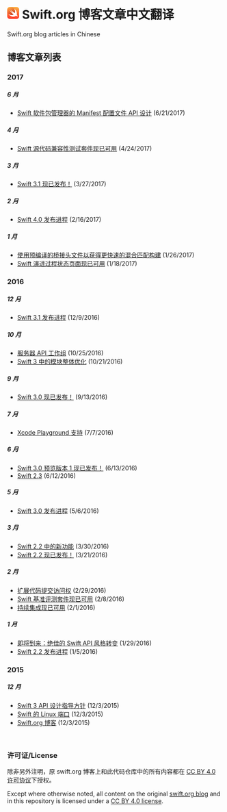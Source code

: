 # <img src="./swift-logo.png" width = "28px"> Swift.org 博客文章中文翻译
Swift.org blog articles in Chinese

## 博客文章列表

### 2017

##### 6 月

* [Swift 软件包管理器的 Manifest 配置文件 API 设计][swift-package-manager-manifest-api-redesign.md] (6/21/2017)

[swift-package-manager-manifest-api-redesign.md]: ./2017/06/swift-package-manager-manifest-api-redesign.md

##### 4 月

* [Swift 源代码兼容性测试套件现已可用][swift-source-compatibility-test-suite] (4/24/2017)

[swift-source-compatibility-test-suite]: ./2017/04/swift-source-compatibility-test-suite.md

##### 3 月

* [Swift 3.1 现已发布！][swift-3-1-released] (3/27/2017)

[swift-3-1-released]: ./2017/03/swift-3-1-released.md

##### 2 月

* [Swift 4.0 发布进程][swift-4-0-release-process] (2/16/2017)

[swift-4-0-release-process]: ./2017/02/swift-4-0-release-process.md

##### 1 月

* [使用预编译的桥接头文件以获得更快速的混合匹配构建][bridging-pch] (1/26/2017)
* [Swift 演进过程状态页面现已可用][swift-evolution-status-page] (1/18/2017)

[bridging-pch]: ./2017/01/bridging-pch.md
[swift-evolution-status-page]: ./2017/01/swift-evolution-status-page.md

### 2016

##### 12 月

* [Swift 3.1 发布进程][swift-3-1-release-process] (12/9/2016)

[swift-3-1-release-process]: ./2016/12/swift-3-1-release-process.md

##### 10 月
* [服务器 API 工作组][server-api-workgroup] (10/25/2016)
* [Swift 3 中的模块整体优化][whole-module-optimizations] (10/21/2016)

[server-api-workgroup]: ./2016/10/server-api-workgroup.md
[whole-module-optimizations]: ./2016/10/whole-module-optimizations.md

##### 9 月
* [Swift 3.0 现已发布！][swift-3-0-released] (9/13/2016)

[swift-3-0-released]: ./2016/09/swift-3-0-released.md

##### 7 月
* [Xcode Playground 支持][swift-xcode-playground-support] (7/7/2016)

[swift-xcode-playground-support]: ./2016/07/swift-xcode-playground-support.md

##### 6 月
* [Swift 3.0 预览版本 1 现已发布！][swift-3-0-preview-1-released] (6/13/2016)
* [Swift 2.3][swift-2-3] (6/12/2016)

[swift-3-0-preview-1-released]: ./2016/06/swift-3-0-preview-1-released.md
[swift-2-3]: ./2016/06/swift-2-3.md

##### 5 月
* [Swift 3.0 发布进程][swift-3-0-release-process] (5/6/2016)

[swift-3-0-release-process]: ./2016/05/swift-3-0-release-process.md

##### 3 月
* [Swift 2.2 中的新功能][swift-2-2-new-features] (3/30/2016)
* [Swift 2.2 现已发布！][swift-2-2-released] (3/21/2016)

[swift-2-2-new-features]: ./2016/03/swift-2-2-new-features.md
[swift-2-2-released]: ./2016/03/swift-2-2-released.md

##### 2 月
* [扩展代码提交访问权][swift-commit-access] (2/29/2016)
* [Swift 基准评测套件现已可用][swift-benchmark-suite] (2/8/2016)
* [持续集成现已可用][swift-ci] (2/1/2016)

[swift-commit-access]: ./2016/02/swift-commit-access.md
[swift-benchmark-suite]: ./2016/02/swift-benchmark-suite.md
[swift-ci]: ./2016/02/swift-ci.md

##### 1 月
* [即将到来：绝佳的 Swift API 风格转变][its-coming-the-great-swift-api-transformation] (1/29/2016)
* [Swift 2.2 发布进程][swift-2.2-release-process] (1/5/2016)

[its-coming-the-great-swift-api-transformation]: ./2016/01/its-coming-the-great-swift-api-transformation.md
[swift-2.2-release-process]: ./2016/01/swift-2.2-release-process.md

### 2015

##### 12 月
* [Swift 3 API 设计指导方针][swift-3-api-design-guidlines] (12/3/2015)
* [Swift 的 Linux 端口][swift-linux-port] (12/3/2015)
* [Swift.org 博客][welcome] (12/3/2015)

[swift-3-api-design-guidlines]: ./2015/12/swift-3-api-design-guidelines.md
[swift-linux-port]: ./2015/12/swift-linux-port.md
[welcome]: ./2015/12/welcome.md

<br/>

### 许可证/License
除非另外注明，原 swift.org 博客上和此代码仓库中的所有内容都在 [CC BY 4.0 许可协议](https://creativecommons.org/licenses/by/4.0/deed.zh)下授权。

Except where otherwise noted, all content on the original [swift.org blog](https://swift.org/blog/) and in this repository is licensed under a [CC BY 4.0 license](https://creativecommons.org/licenses/by/4.0/).
